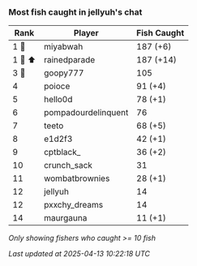 ### Most fish caught in jellyuh's chat
| Rank | Player | Fish Caught |
|------|--------|-----------|
| 1 🥇  | miyabwah  | 187 (+6) |
| 1 🥇 ⬆ | rainedparade  | 187 (+14) |
| 3 🥉  | goopy777  | 105 |
| 4  | poioce  | 91 (+4) |
| 5  | hello0d  | 78 (+1) |
| 6  | pompadourdelinquent  | 76 |
| 7  | teeto  | 68 (+5) |
| 8  | e1d2f3  | 42 (+1) |
| 9  | cptblack_  | 36 (+2) |
| 10  | crunch_sack  | 31 |
| 11  | wombatbrownies  | 28 (+1) |
| 12  | jellyuh  | 14 |
| 12  | pxxchy_dreams  | 14 |
| 14  | maurgauna  | 11 (+1) |

_Only showing fishers who caught >= 10 fish_

_Last updated at 2025-04-13 10:22:18 UTC_